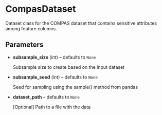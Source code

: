 # CompasDataset

Dataset class for the COMPAS dataset that contains sensitive attributes among feature columns.



## Parameters

- **subsample_size** (*int*) – defaults to `None`

    Subsample size to create based on the input dataset

- **subsample_seed** (*int*) – defaults to `None`

    Seed for sampling using the sample() method from pandas

- **dataset_path** – defaults to `None`

    [Optional] Path to a file with the data




